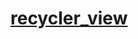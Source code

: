 ﻿# [recycler_view](https://www.tutorialkart.com/kotlin-android/kotlin-android-recyclerview/#gsc.tab=0) 
